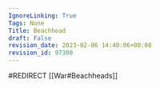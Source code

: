 ```yaml
---
IgnoreLinking: True
Tags: None
Title: Beachhead
draft: False
revision_date: 2023-02-06 14:40:06+00:00
revision_id: 97300
---
```


#REDIRECT [[War#Beachheads]]